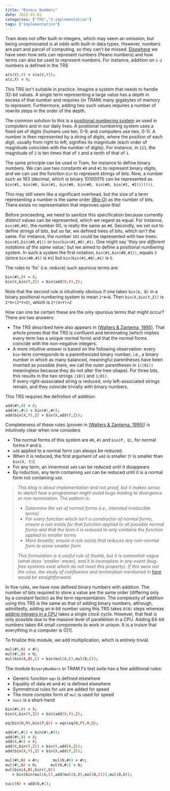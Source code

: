 ```yaml
---
title: "Binary Numbers"
date: 2022-01-01
categories: ["TRS","2-implementation"]
tags: ["Implementation"]
---
```

Tram does not offer built-in integers, which may seem an omission, but being unopinionated is at odds with built-in data types. However, numbers are part and parcel of computing, so they can't be missed. [Elsewhere](https://www.minimalmagic.blog/trs/termrewriting/) we have seen how sets can represent numbers (Peano numbers) and how terms can also be used to represent numbers. For instance, addition on `s-z` numbers is defined in the TRS
```Prolog {linenos=false}
a(s(X),Y) = s(a(X,Y));
a(z,X) = X;
```

This TRS isn't suitable in practice. Imagine a system that needs to handle 32-bit values. A single term representing a large value has a depth in excess of that number and requires (in TRAM) many gigabytes of memory to represent. Furthermore, adding two such values requires a number of rewrite steps in the order of the depth. 

The common solution to this is a [positional numbering system](https://en.wikipedia.org/wiki/Positional_notation) as used in computers and in our daily lives. A positional numbering system uses a fixed set of digits (humans use ten, 0-9, and computers use two, 0-1). A number is then represented by a string of digits, where the position of each digit, usually from right to left, signifies its magnitude (each order of magnitude coincides with the number of digits). For instance, in `123`, the magnitude of `2` is ten times that of `3` and a tenth of that of `1`. 

The same principle can be used in Tram, for instance to define binary numbers. We can use two constants `#0` and `#1` to represent binary digits, and we can use the function `bin` to represent strings of bits. Now, a number such as 163 (decimal, which is binary 10100011) can be represented as `bin(#1, bin(#0, bin(#1, bin(#0, bin(#0, bin(#0, bin(#1, #1)))))))`. 

This may still seem like a significant overhead, but the size of a term representing a number is the same order [(Big-O)](https://en.wikipedia.org/wiki/Big_O_notation) as the number of bits. There exists no representation that improves upon this!

Before proceeding, we need to sanitize this specification because currently distinct values can be represented, which we regard as equal. For instance, `bin(#0,#0)`, the number 00, is really the same as `#0`. Secondly, we set out to define strings of bits, but so far, we defined trees of bits, which isn't the same. For instance, the number `101` could be represented with two trees: `bin(#1,bin(#0,#1))` or `bin(bin(#1,#0),#1)`. One might say '*they are different notations of the same value*,' but we aimed to define a positional numbering system. In such a system the first notation, `bin(#1,bin(#0,#1))`, equals `3` (since `bin(#0,#1)` is `#1`) but `bin(bin(#1,#0),#1)` is `5`.  

The rules to 'fix' (i.e. reduce) such spurious terms are:

```Prolog {linenos=false}
bin(#0,X) = X;
bin(X,bin(Y,Z)) = bin(add(X,Y),Z);
```

Note that the second rule is intuitively obvious if one takes `bin(A, B)` in a binary positional numbering system to mean `2*A+B`. Then `bin(X,bin(Y,Z))` is `2*X+(2*Y+Z)`, which is `2*(X+Y)+Z`

How can one be certain these are the only spurious terms that might occur? There are two answers:

* The TRS described here also appears in [(Walters & Zantema, 1995)](https://www.minimalmagic.blog/references/). That article proves that the TRS is confluent and terminating (which implies every term has a unique normal form) and that the normal forms coincide with the non-negative integers.
* A more intuitive answer is based on the following observation: every `bin`-term corresponds to a parenthesized binary number, i.e., a binary number in which as many balanced, meaningful parentheses have been inserted as possible (here, we call the outer parentheses in `1((01))` meaningless because they do not alter the tree-shape).  For three bits, this results in the two strings `(10)1` and `1(01)`.  
If every right-associated string is reduced, only left-associated strings remain, and they coincide trivially with binary numbers.

This TRS requires the definition of addition:
```Prolog {linenos=false}
add(#0,X) = X;
add(#1,#1) = bin(#1,#0);
add(bin(X,Y),Z) = bin(X,add(Y,Z));
```

Completeness of these rules (proven in [(Walters & Zantema, 1995)](https://www.minimalmagic.blog/references/)) is intuitively clear when one considers

* The normal forms of this system are `#0`, `#1` and `bin(P, Q)`, for normal forms `P` and `Q`.
* `add` applied to a normal form can always be reduced.
* When it is reduced, the first argument of `add` is smaller (`Y` is smaller than `bin(X, Y)`)
* For any term, an innermost `add` can be reduced until it disappears
* By induction, any term containing `add` can be reduced until it is a normal form not containing `add`.

> *This blog is about implementation and not proof, but it makes sense to sketch how a programmer might avoid bugs leading to divergence or non-termination. The pattern is:*
> 
> * *Determine the set of normal forms (i.e., intended irreducible terms)*
> * *For every function which isn't a constructor of normal forms, ensure a rule exists for that function applied to all possible normal forms and that the term it is reduced to only contains the function applied to smaller terms*
> * *More broadly, ensure a rule exists that reduces any non-normal form to some smaller form*
> 
> *This formulation is a useful rule of thumb, but it is somewhat vague (what does 'smaller' mean), and it is incomplete in any event (bug-free systems exist which do not meet this property). If this were not the case, the study of confluence and termination mentioned in [here](https://www.minimalmagic.blog/trs/termrewriting/) would be straightforward.*

In five rules, we have now defined binary numbers with addition. The number of bits required to store a value are the same order (differing only by a constant factor) as the term representation. The complexity of addition using this TRS is the same as that of adding binary numbers, although, admittedly, adding an `N`-bit number using this TRS takes `O(N)` steps whereas [adding integers in a CPU](https://www.minimalmagic.blog/se/bigger-things/) takes a single clock cycle. However, that feat is only possible due to the massive level of parallelism in a CPU. Adding 64-bit numbers takes 64 small components to work in unison. It is a truism that everything in a computer is O[1].

To finalize this module, we add multiplication, which is entirely trivial.
```Prolog {linenos=false}
mul(#0,N) = #0;
mul(#1,N) = N;
mul(bin(A,B),C) = bin(mul(A,C),mul(B,C));
```

The module `BinaryNumbers` in TRAM.1's test suite has a few additional rules:

* Generic function `eqn` is defined elsewhere
* Equality of data `#0` and `#1` is defined elsewhere
* Symmetrical rules for `add` are added for speed
* The more complex form of `mul` is used for speed
* `succ` is a short-hand 

```Prolog {linenos=false}
bin(#0,X) = X;
bin(X,bin(Y,Z)) = bin(add(X,Y),Z);

eq(bin(N,M),bin(P,Q)) = eqn(eq(N,P),M,Q);

add(#1,#1) = bin(#1,#0);
add(#0,X) = X;
add(X,#0) = X;
add(X,bin(Y,Z)) = bin(Y,add(X,Z));
add(bin(X,Y),Z) = bin(X,add(Y,Z));

mul(#0,N) = #0;      mul(N,#0) = #0;
mul(#1,N) = N;      mul(N,#1) = N;
mul(bin(A,B),bin(C,D))
   = bin(bin(mul(A,C),add(mul(A,D),mul(B,C))),mul(B,D));

succ(N) = add(N,#1);
```



